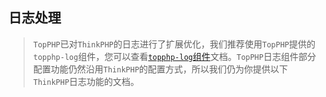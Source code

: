 ## 日志处理

> `TopPHP`已对`ThinkPHP`的日志进行了扩展优化，我们推荐使用`TopPHP`提供的`topphp-log`组件，您可以查看[`topphp-log`组件](/composer/topphp-log.md)文档。`TopPHP`日志组件部分配置功能仍然沿用`ThinkPHP`的配置方式，所以我们仍为你提供以下`ThinkPHP`日志功能的文档。

